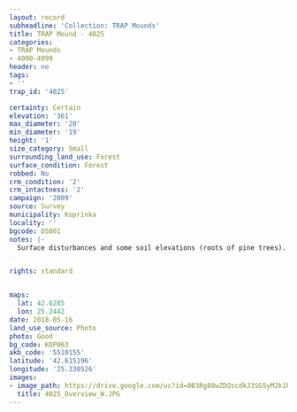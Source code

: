 ```yaml
---
layout: record
subheadline: 'Collection: TRAP Mounds'
title: TRAP Mound - 4025
categories:
- TRAP Mounds
- 4000-4999
header: no
tags:
- ''
trap_id: '4025'

certainty: Certain
elevation: '361'
max_diameter: '20'
min_diameter: '19'
height: '1'
size_category: Small
surrounding_land_use: Forest
surface_condition: Forest
robbed: No
crm_condition: '2'
crm_intactness: '2'
campaign: '2009'
source: Survey
municipality: Koprinka
locality: ''
bgcode: DS001
notes: |-
  Surface disturbances and some soil elevations (roots of pine trees).


rights: standard


maps:
  lat: 42.6285
  lon: 25.2442
date: 2018-05-16
land_use_source: Photo
photo: Good
bg_code: КОР063
akb_code: '5510155'
latitude: '42.615196'
longitude: '25.330526'
images:
- image_path: https://drive.google.com/uc?id=0B3Rg88wZDQscdkJ3SG5yM2k1R3M
  title: 4025_Overview_W.JPG
---
```

